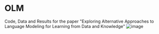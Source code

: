 # OLM
Code, Data and Results for the paper "Exploring Alternative Approaches to Language Modeling for Learning from Data
and Knowledge"
![image](https://github.com/kauroy1994/OLM/assets/57400980/90aee088-5c19-4f5e-93d0-e35e4bbe7f5e)
